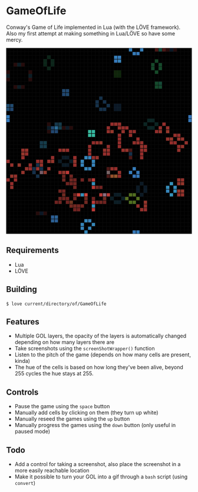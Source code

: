 GameOfLife
==========

Conway's Game of Life implemented in Lua (with the LÖVE framework).
Also my first attempt at making something in Lua/LÖVE so have some mercy.

![Multiple layers](misc/screen.png)

Requirements
----------

* Lua
* LÖVE

Building
----------

    $ love current/directory/of/GameOfLife


Features
----------

* Multiple GOL layers, the opacity of the layers is automatically changed depending on how many layers there are
* Take screenshots using the `screenShotWrapper()` function
* Listen to the pitch of the game (depends on how many cells are present, kinda)
* The hue of the cells is based on how long they've been alive, beyond 255 cycles the hue stays at 255.

Controls
----------

* Pause the game using the `space` button
* Manually add cells by clicking on them (they turn up white)
* Manually reseed the games using the `up` button
* Manually progress the games using the `down` button (only useful in paused mode)

Todo
----------

* Add a control for taking a screenshot, also place the screenshot in a more easily reachable location
* Make it possible to turn your GOL into a gif through a `bash` script (using `convert`)
